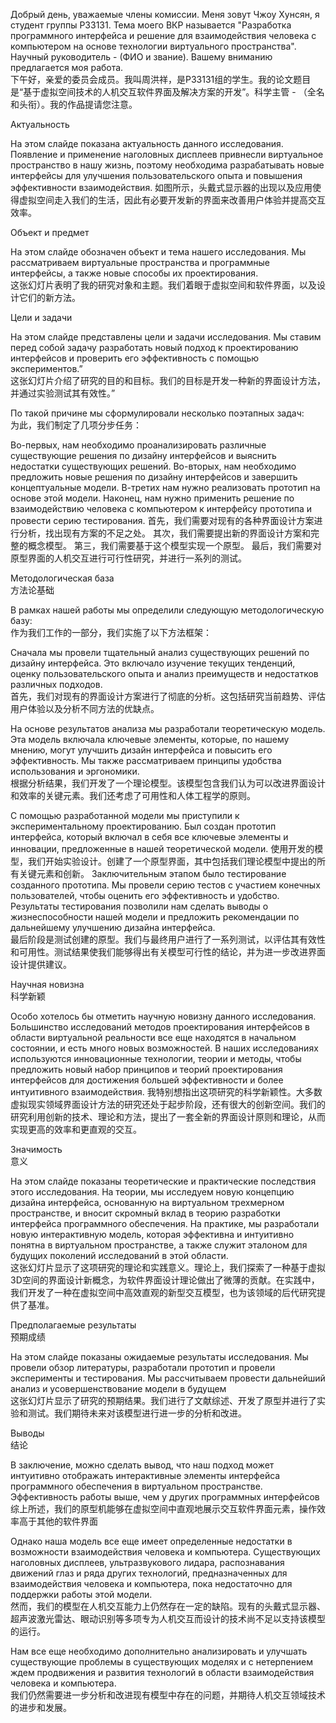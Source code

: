 Добрый день, уважаемые члены комиссии. Меня зовут Чжоу Хунсян, я студент группы P33131. Тема моего ВКР называется "Разработка программного интерфейса и решение для взаимодействия человека с компьютером на основе технологии виртуального пространства". Научный руководитель - (ФИО и звание). Вашему вниманию предлагается моя работа.  
下午好，亲爱的委员会成员。我叫周洪祥，是P33131组的学生。我的论文题目是“基于虚拟空间技术的人机交互软件界面及解决方案的开发”。科学主管 - （全名和头衔）。我的作品提请您注意。

Актуальность

На этом слайде показана актуальность данного исследования. Появление и применение наголовных дисплеев привнесли виртуальное пространство в нашу жизнь, поэтому необходима разрабатывать новые интерфейсы для улучшения пользовательского опыта и повышения эффективности взаимодействия.
如图所示，头戴式显示器的出现以及应用使得虚拟空间走入我们的生活，因此有必要开发新的界面来改善用户体验并提高交互效率。

Объект и предмет  

На этом слайде обозначен объект и тема нашего исследования. Мы рассматриваем виртуальные пространства и программные интерфейсы, а также новые способы их проектирования.  
这张幻灯片表明了我的研究对象和主题。我们着眼于虚拟空间和软件界面，以及设计它们的新方法。

Цели и задачи 

На этом слайде представлены цели и задачи исследования. Мы ставим перед собой задачу разработать новый подход к проектированию интерфейсов и проверить его эффективность с помощью экспериментов.”  
这张幻灯片介绍了研究的目的和目标。我们的目标是开发一种新的界面设计方法，并通过实验测试其有效性。”

По такой причине мы сформулировали несколько поэтапных задач:  
为此，我们制定了几项分步任务：

Во-первых, нам необходимо проанализировать различные существующие решения по дизайну интерфейсов и выяснить недостатки существующих решений.
Во-вторых, нам необходимо предложить новые решения по дизайну интерфейсов и завершить концептуальные модели.
В-третих нам нужно реализовать прототип на основе этой модели.
Наконец, нам нужно применить решение по взаимодействию человека с компьютером к интерфейсу прототипа и провести серию тестирования.
首先，我们需要对现有的各种界面设计方案进行分析，找出现有方案的不足之处。
其次，我们需要提出新的界面设计方案和完整的概念模型。
第三，我们需要基于这个模型实现一个原型。
最后，我们需要对原型界面的人机交互进行可行性研究，并进行一系列的测试。

Методологическая база  
方法论基础

В рамках нашей работы мы определили следующую методологическую базу:  
作为我们工作的一部分，我们实施了以下方法框架：

Сначала мы провели тщательный анализ существующих решений по дизайну интерфейса. Это включало изучение текущих тенденций, оценку пользовательского опыта и анализ преимуществ и недостатков различных подходов.  
首先，我们对现有的界面设计方案进行了彻底的分析。这包括研究当前趋势、评估用户体验以及分析不同方法的优缺点。

На основе результатов анализа мы разработали теоретическую модель. Эта модель включала ключевые элементы, которые, по нашему мнению, могут улучшить дизайн интерфейса и повысить его эффективность. Мы также рассматриваем принципы удобства использования и эргономики.  
根据分析结果，我们开发了一个理论模型。该模型包含我们认为可以改进界面设计和效率的关键元素。我们还考虑了可用性和人体工程学的原则。

С помощью разработанной модели мы приступили к экспериментальному проектированию. Был создан прототип интерфейса, который включал в себя все ключевые элементы и инновации, предложенные в нашей теоретической модели. 
使用开发的模型，我们开始实验设计。创建了一个原型界面，其中包括我们理论模型中提出的所有关键元素和创新。
Заключительным этапом было тестирование созданного прототипа. Мы провели серию тестов с участием конечных пользователей, чтобы оценить его эффективность и удобство. Результаты тестирования позволили нам сделать выводы о жизнеспособности нашей модели и предложить рекомендации по дальнейшему улучшению дизайна интерфейса.  
最后阶段是测试创建的原型。我们与最终用户进行了一系列测试，以评估其有效性和可用性。测试结果使我们能够得出有关模型可行性的结论，并为进一步改进界面设计提供建议。

Научная новизна  
科学新颖

Особо хотелось бы отметить научную новизну данного исследования. Большинство исследований методов проектирования интерфейсов в области виртуальной реальности все еще находятся в начальном состоянии, и есть много новых возможностей. В наших исследованиях используются инновационные технологии, теории и методы, чтобы предложить новый набор принципов и теорий проектирования интерфейсов для достижения большей эффективности и более интуитивного взаимодействия.
我特别想指出这项研究的科学新颖性。大多数虚拟现实领域界面设计方法的研究还处于起步阶段，还有很大的创新空间。我们的研究利用创新的技术、理论和方法，提出了一套全新的界面设计原则和理论，从而实现更高的效率和更直观的交互。

Значимость  
意义

На этом слайде показаны теоретические и практические последствия этого исследования. На теории, мы исследуем новую концепцию дизайна интерфейса, основанную на виртуальном трехмерном пространстве, и вносит скромный вклад в теорию разработки интерфейса программного обеспечения. На практике, мы разработали новую интерактивную модель, которая эффективна и интуитивно понятна в виртуальном пространстве, а также служит эталоном для будущих поколений исследований в этой области.  
这张幻灯片显示了这项研究的理论和实践意义。理论上，我们探索了一种基于虚拟3D空间的界面设计新概念，为软件界面设计理论做出了微薄的贡献。在实践中，我们开发了一种在虚拟空间中高效直观的新型交互模型，也为该领域的后代研究提供了基准。

Предполагаемые результаты  
预期成绩

На этом слайде показаны ожидаемые результаты исследования. Мы провели обзор литературы, разработали прототип и провели эксперименты и тестирования. Мы рассчитываем провести дальнейший анализ и усовершенствование модели в будущем  
这张幻灯片显示了研究的预期结果。我们进行了文献综述、开发了原型并进行了实验和测试。我们期待未来对该模型进行进一步的分析和改进。

Выводы  
结论

В заключение, можно сделать вывод, что наш подход может интуитивно отображать интерактивные элементы интерфейса программного обеспечения в виртуальном пространстве. Эффективность работы выше, чем у других программных интерфейсов 
综上所述，我们的原型机能够在虚拟空间中直观地展示交互软件界面元素，操作效率高于其他的软件界面

Однако наша модель все еще имеет определенные недостатки в возможности взаимодействия человека и компьютера. Существующих наголовных дисплеев, ультразвукового лидара, распознавания движений глаз и ряда других технологий, предназначенных для взаимодействия человека и компьютера, пока недостаточно для поддержки работы этой модели.  
然而，我们的模型在人机交互能力上仍然存在一定的缺陷。现有的头戴式显示器、超声波激光雷达、眼动识别等多项专为人机交互而设计的技术尚不足以支持该模型的运行。

Нам все еще необходимо дополнительно анализировать и улучшать существующие проблемы в существующих моделях и с нетерпением ждем продвижения и развития технологий в области взаимодействия человека и компьютера.  
我们仍然需要进一步分析和改进现有模型中存在的问题，并期待人机交互领域技术的进步和发展。
